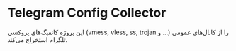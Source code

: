 # Telegram Config Collector

این پروژه کانفیگ‌های پروکسی (vmess, vless, ss, trojan و ...) را از کانال‌های عمومی تلگرام استخراج می‌کند.
